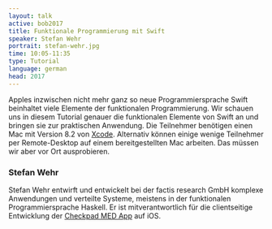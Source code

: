```yaml
---
layout: talk
active: bob2017
title: Funktionale Programmierung mit Swift
speaker: Stefan Wehr
portrait: stefan-wehr.jpg
time: 10:05-11:35
type: Tutorial
language: german
head: 2017
---
```


Apples inzwischen nicht mehr ganz so neue Programmiersprache Swift
beinhaltet viele Elemente der funktionalen Programmierung. Wir schauen uns
in diesem Tutorial genauer die funktionalen Elemente von Swift an und
bringen sie zur praktischen Anwendung. Die Teilnehmer benötigen einen Mac
mit Version 8.2 von
[Xcode](https://developer.apple.com/xcode/). Alternativ
können einige wenige Teilnehmer per Remote-Desktop auf einem
bereitgestellten Mac arbeiten. Das müssen wir aber vor Ort ausprobieren.

### Stefan Wehr

Stefan Wehr entwirft und entwickelt bei der factis research GmbH komplexe
Anwendungen und verteilte Systeme, meistens in der funktionalen
Programmiersprache Haskell. Er ist mitverantwortlich für die clientseitige
Entwicklung der [Checkpad MED App](http://cp-med.com) auf iOS.
